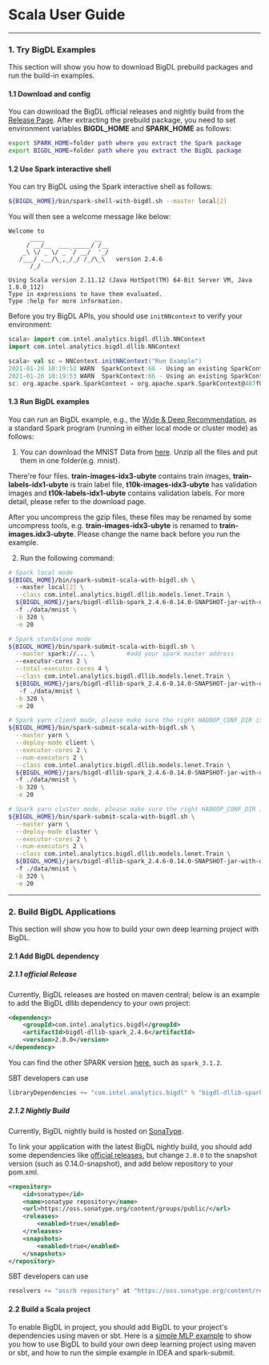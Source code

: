# Scala User Guide

---

### **1. Try BigDL Examples**
This section will show you how to download BigDL prebuild packages and run the build-in examples.

#### **1.1 Download and config** 
You can download the BigDL official releases and nightly build from the [Release Page](../release.md). After extracting the prebuild package, you need to set environment variables **BIGDL_HOME** and **SPARK_HOME** as follows:

```bash
export SPARK_HOME=folder path where you extract the Spark package
export BIGDL_HOME=folder path where you extract the BigDL package
```

#### **1.2 Use Spark interactive shell**
You can  try BigDL using the Spark interactive shell as follows:

```bash
${BIGDL_HOME}/bin/spark-shell-with-bigdl.sh --master local[2]
```

You will then see a welcome message like below:

```
Welcome to
      ____              __
     / __/__  ___ _____/ /__
    _\ \/ _ \/ _ `/ __/  '_/
   /___/ .__/\_,_/_/ /_/\_\   version 2.4.6
      /_/
         
Using Scala version 2.11.12 (Java HotSpot(TM) 64-Bit Server VM, Java 1.8.0_112)
Type in expressions to have them evaluated.
Type :help for more information.
```

Before you try BigDL APIs, you should use `initNNcontext` to verify your environment:

```scala
scala> import com.intel.analytics.bigdl.dllib.NNContext
import com.intel.analytics.bigdl.dllib.NNContext

scala> val sc = NNContext.initNNContext("Run Example")
2021-01-26 10:19:52 WARN  SparkContext:66 - Using an existing SparkContext; some configuration may not take effect.
2021-01-26 10:19:53 WARN  SparkContext:66 - Using an existing SparkContext; some configuration may not take effect.
sc: org.apache.spark.SparkContext = org.apache.spark.SparkContext@487f025
```

#### **1.3 Run BigDL examples**

You can run an BigDL example, e.g., the [Wide & Deep Recommendation](https://github.com/intel-analytics/analytics-zoo/tree/master/zoo/src/main/scala/com/intel/analytics/zoo/examples/recommendation), as a standard Spark program (running in either local mode or cluster mode) as follows:

1. You can download the MNIST Data from [here](http://yann.lecun.com/exdb/mnist/). Unzip all the
files and put them in one folder(e.g. mnist).

There're four files. **train-images-idx3-ubyte** contains train images,
**train-labels-idx1-ubyte** is train label file, **t10k-images-idx3-ubyte** has validation images
 and **t10k-labels-idx1-ubyte** contains validation labels. For more detail, please refer to the
 download page.

After you uncompress the gzip files, these files may be renamed by some uncompress tools, e.g. **train-images-idx3-ubyte** is renamed
to **train-images.idx3-ubyte**. Please change the name back before you run the example.

2. Run the following command:
```bash
# Spark local mode
${BIGDL_HOME}/bin/spark-submit-scala-with-bigdl.sh \ 
  --master local[2] \
  --class com.intel.analytics.bigdl.dllib.models.lenet.Train \
  ${BIGDL_HOME}/jars/bigdl-dllib-spark_2.4.6-0.14.0-SNAPSHOT-jar-with-dependencies.jar \   #change to your jar file if your download is not the same version
  -f ./data/mnist \
  -b 320 \
  -e 20

# Spark standalone mode
${BIGDL_HOME}/bin/spark-submit-scala-with-bigdl.sh \
  --master spark://... \         #add your spark master address
  --executor-cores 2 \
  --total-executor-cores 4 \
  --class com.intel.analytics.bigdl.dllib.models.lenet.Train \
  ${BIGDL_HOME}/jars/bigdl-dllib-spark_2.4.6-0.14.0-SNAPSHOT-jar-with-dependencies.jar \   #change to your jar file if your download is not the same version
   -f ./data/mnist \
  -b 320 \
  -e 20

# Spark yarn client mode, please make sure the right HADOOP_CONF_DIR is set
${BIGDL_HOME}/bin/spark-submit-scala-with-bigdl.sh \
  --master yarn \
  --deploy-mode client \
  --executor-cores 2 \
  --num-executors 2 \
  --class com.intel.analytics.bigdl.dllib.models.lenet.Train \
  ${BIGDL_HOME}/jars/bigdl-dllib-spark_2.4.6-0.14.0-SNAPSHOT-jar-with-dependencies.jar \   #change to your jar file if your download is not the same version
  -f ./data/mnist \
  -b 320 \
  -e 20

# Spark yarn cluster mode, please make sure the right HADOOP_CONF_DIR is set
${BIGDL_HOME}/bin/spark-submit-scala-with-bigdl.sh \
  --master yarn \
  --deploy-mode cluster \
  --executor-cores 2 \
  --num-executors 2 \
  --class com.intel.analytics.bigdl.dllib.models.lenet.Train \
  ${BIGDL_HOME}/jars/bigdl-dllib-spark_2.4.6-0.14.0-SNAPSHOT-jar-with-dependencies.jar \   #change to your jar file if your download is not the same version
  -f ./data/mnist \
  -b 320 \
  -e 20
```

--- 

### **2. Build BigDL Applications**

This section will show you how to build your own deep learning project with BigDL. 

#### **2.1 Add BigDL dependency**
##### **2.1.1 official Release** 
Currently, BigDL releases are hosted on maven central; below is an example to add the BigDL dllib dependency to your own project:


```xml
<dependency>
    <groupId>com.intel.analytics.bigdl</groupId>
    <artifactId>bigdl-dllib-spark_2.4.6</artifactId>
    <version>2.0.0</version>
</dependency>
```

You can find the other SPARK version [here](https://search.maven.org/search?q=bigdl-dllib), such as `spark_3.1.2`.   


SBT developers can use
```sbt
libraryDependencies += "com.intel.analytics.bigdl" % "bigdl-dllib-spark_2.4.6" % "2.0.0"
```

##### **2.1.2 Nightly Build**

Currently, BigDL nightly build is hosted on [SonaType](https://oss.sonatype.org/content/groups/public/com/intel/analytics/bigdl/).

To link your application with the latest BigDL nightly build, you should add some dependencies like [official releases](#11-official-release), but change `2.0.0` to the snapshot version (such as 0.14.0-snapshot), and add below repository to your pom.xml.


```xml
<repository>
    <id>sonatype</id>
    <name>sonatype repository</name>
    <url>https://oss.sonatype.org/content/groups/public/</url>
    <releases>
        <enabled>true</enabled>
    </releases>
    <snapshots>
        <enabled>true</enabled>
    </snapshots>
</repository>
```

SBT developers can use
```sbt
resolvers += "ossrh repository" at "https://oss.sonatype.org/content/repositories/snapshots/"
```


#### **2.2 Build a Scala project**
To enable BigDL in project, you should add BigDL to your project's dependencies using maven or sbt. Here is a [simple MLP example](https://github.com/intel-analytics/zoo-tutorials/tree/master/scala/SimpleMlp) to show you how to use BigDL to build your own deep learning project using maven or sbt, and how to run the simple example in IDEA and spark-submit.

